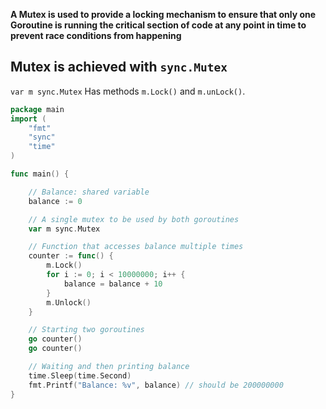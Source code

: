 

**A Mutex is used to provide a locking mechanism to ensure that only one Goroutine is running the critical section of code at any point in time to prevent race conditions from happening**

## Mutex is achieved with `sync.Mutex`

`var m sync.Mutex` Has methods `m.Lock()` and `m.unLock()`. 

```go
package main
import (
    "fmt"
    "sync"
    "time"
)

func main() {

    // Balance: shared variable
    balance := 0

    // A single mutex to be used by both goroutines
    var m sync.Mutex

    // Function that accesses balance multiple times
    counter := func() {
        m.Lock()
        for i := 0; i < 10000000; i++ {
            balance = balance + 10
        }
        m.Unlock()
    }

    // Starting two goroutines
    go counter()
    go counter()

    // Waiting and then printing balance
    time.Sleep(time.Second)
    fmt.Printf("Balance: %v", balance) // should be 200000000
}
```